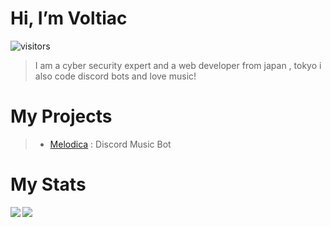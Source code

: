 # Hi, I’m Voltiac
![visitors](https://visitor-badge.glitch.me/badge?page_id=Dev-Voltiac.Dev-Voltiac)

> I am a cyber security expert and a web developer from japan , tokyo i also code discord bots and love music!

# My Projects

> * [Melodica](https://melodica.pages.dev/) : Discord Music Bot

# My Stats


<a href="https://github.com/dev-voltiac/">
<img align="left" src="https://github-readme-stats.vercel.app/api?username=Dev-Voltiac&count_private=true&show_icons=true&theme=dark" />
</a>
<a href="https://github.com/dev-voltiac/">
<img align="center" src="https://github-readme-stats.vercel.app/api/top-langs/?username=Dev-Voltiac&theme=dark" />
</a>





